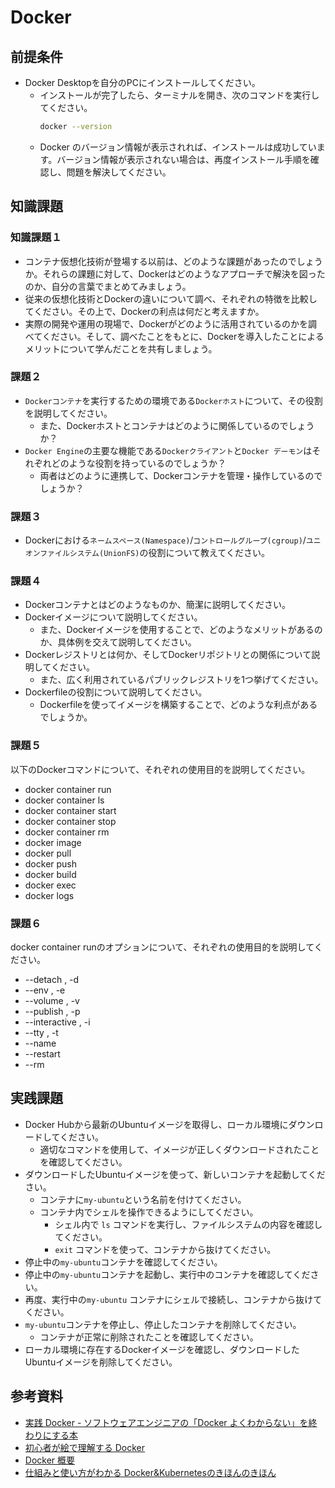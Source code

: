 # Docker

## 前提条件

- Docker Desktopを自分のPCにインストールしてください。
  - インストールが完了したら、ターミナルを開き、次のコマンドを実行してください。
    ``` bash
    docker --version
    ```
  - Docker のバージョン情報が表示されれば、インストールは成功しています。バージョン情報が表示されない場合は、再度インストール手順を確認し、問題を解決してください。

## 知識課題

### 知識課題１

- コンテナ仮想化技術が登場する以前は、どのような課題があったのでしょうか。それらの課題に対して、Dockerはどのようなアプローチで解決を図ったのか、自分の言葉でまとめてみましょう。
- 従来の仮想化技術とDockerの違いについて調べ、それぞれの特徴を比較してください。その上で、Dockerの利点は何だと考えますか。
- 実際の開発や運用の現場で、Dockerがどのように活用されているのかを調べてください。そして、調べたことをもとに、Dockerを導入したことによるメリットについて学んだことを共有しましょう。

### 課題２

- `Dockerコンテナ`を実行するための環境である`Dockerホスト`について、その役割を説明してください。
  - また、Dockerホストとコンテナはどのように関係しているのでしょうか？
- `Docker Engine`の主要な機能である`Dockerクライアント`と`Docker デーモン`はそれぞれどのような役割を持っているのでしょうか？
  - 両者はどのように連携して、Dockerコンテナを管理・操作しているのでしょうか？

### 課題３

- Dockerにおける`ネームスペース(Namespace)`/`コントロールグループ(cgroup)`/`ユニオンファイルシステム(UnionFS)`の役割について教えてください。

### 課題４

- Dockerコンテナとはどのようなものか、簡潔に説明してください。
- Dockerイメージについて説明してください。
  - また、Dockerイメージを使用することで、どのようなメリットがあるのか、具体例を交えて説明してください。
- Dockerレジストリとは何か、そしてDockerリポジトリとの関係について説明してください。
  - また、広く利用されているパブリックレジストリを1つ挙げてください。
- Dockerfileの役割について説明してください。
  - Dockerfileを使ってイメージを構築することで、どのような利点があるでしょうか。

### 課題５

以下のDockerコマンドについて、それぞれの使用目的を説明してください。

- docker container run
- docker container ls
- docker container start
- docker container stop
- docker container rm
- docker image
- docker pull
- docker push
- docker build
- docker exec
- docker logs

### 課題６

docker container runのオプションについて、それぞれの使用目的を説明してください。

- --detach , -d
- --env , -e
- --volume , -v
- --publish , -p
- --interactive , -i
- --tty , -t
- --name
- --restart
- --rm

## 実践課題

- Docker Hubから最新のUbuntuイメージを取得し、ローカル環境にダウンロードしてください。
  - 適切なコマンドを使用して、イメージが正しくダウンロードされたことを確認してください。
- ダウンロードしたUbuntuイメージを使って、新しいコンテナを起動してください。
  - コンテナに`my-ubuntu`という名前を付けてください。
  - コンテナ内でシェルを操作できるようにしてください。
    - シェル内で `ls` コマンドを実行し、ファイルシステムの内容を確認してください。
    - `exit` コマンドを使って、コンテナから抜けてください。
- 停止中の`my-ubuntu`コンテナを確認してください。
- 停止中の`my-ubuntu`コンテナを起動し、実行中のコンテナを確認してください。
- 再度、実行中の`my-ubuntu` コンテナにシェルで接続し、コンテナから抜けてください。
- `my-ubuntu`コンテナを停止し、停止したコンテナを削除してください。
  - コンテナが正常に削除されたことを確認してください。
- ローカル環境に存在するDockerイメージを確認し、ダウンロードしたUbuntuイメージを削除してください。

## 参考資料

- [実践 Docker - ソフトウェアエンジニアの「Docker よくわからない」を終わりにする本](https://zenn.dev/suzuki_hoge/books/2022-03-docker-practice-8ae36c33424b59)
- [初心者が絵で理解する Docker](https://zenn.dev/suzuki_hoge/books/2021-04-docker-picture-60fbe950136be9c7ad85)
- [Docker 概要](https://matsuand.github.io/docs.docker.jp.onthefly/get-started/overview/)
- [仕組みと使い方がわかる Docker&Kubernetesのきほんのきほん](https://book.mynavi.jp/ec/products/detail/id=120304)
